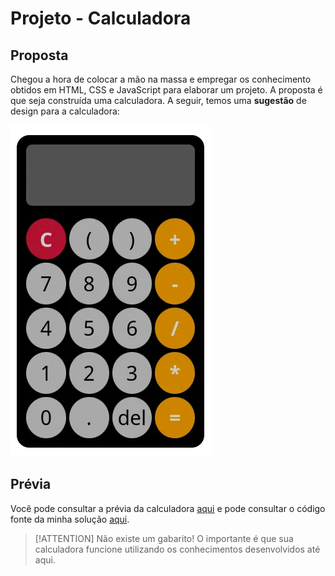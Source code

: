 # Projeto - Calculadora
## Proposta
Chegou a hora de colocar a mão na massa e empregar os conhecimento obtidos em HTML, CSS e JavaScript para elaborar um projeto.
A proposta é que seja construída uma calculadora. A seguir, temos uma __sugestão__ de design para a calculadora:

![Desing sugerido da calculadora](./img/calc.webp)
## Prévia
Você pode consultar a prévia da calculadora [aqui]() e pode consultar o código fonte da minha solução [aqui]().
> [!ATTENTION]
> Não existe um gabarito! O importante é que sua calculadora funcione utilizando os conhecimentos desenvolvidos até aqui.